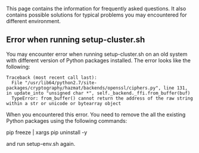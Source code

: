 This page contains the information for frequently asked questions. It also contains possible solutions for typical problems you may encountered for different environment.

## Error when running setup-cluster.sh
You may encounter error when running setup-cluster.sh on an old system with different version of Python packages installed. The error looks like the following:

    Traceback (most recent call last):  
      File "/usr/lib64/python2.7/site-packages/cryptography/hazmat/backends/openssl/ciphers.py", line 131, in update_into "unsigned char *", self._backend._ffi.from_buffer(buf)
      TypeError: from_buffer() cannot return the address of the raw string within a str or unicode or bytearray object
  
  When you encountered this error. You need to remove the all the existing Python packages using the following commands:
  
  pip freeze | xargs pip uninstall -y
  
  and run setup-env.sh again.
